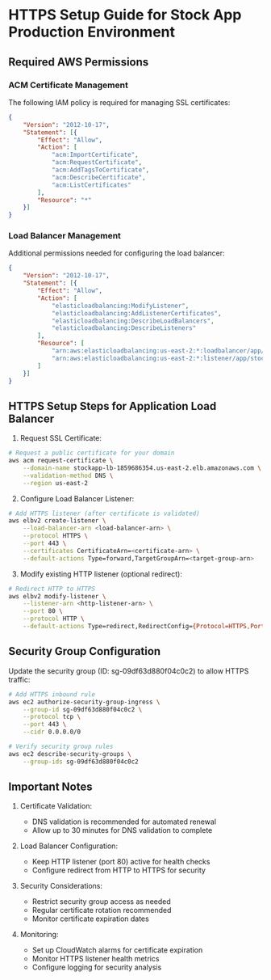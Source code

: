 # HTTPS Setup Guide for Stock App Production Environment

## Required AWS Permissions

### ACM Certificate Management
The following IAM policy is required for managing SSL certificates:
```json
{
    "Version": "2012-10-17",
    "Statement": [{
        "Effect": "Allow",
        "Action": [
            "acm:ImportCertificate",
            "acm:RequestCertificate",
            "acm:AddTagsToCertificate",
            "acm:DescribeCertificate",
            "acm:ListCertificates"
        ],
        "Resource": "*"
    }]
}
```

### Load Balancer Management
Additional permissions needed for configuring the load balancer:
```json
{
    "Version": "2012-10-17",
    "Statement": [{
        "Effect": "Allow",
        "Action": [
            "elasticloadbalancing:ModifyListener",
            "elasticloadbalancing:AddListenerCertificates",
            "elasticloadbalancing:DescribeLoadBalancers",
            "elasticloadbalancing:DescribeListeners"
        ],
        "Resource": [
            "arn:aws:elasticloadbalancing:us-east-2:*:loadbalancer/app/stockapp-lb/*",
            "arn:aws:elasticloadbalancing:us-east-2:*:listener/app/stockapp-lb/*"
        ]
    }]
}
```

## HTTPS Setup Steps for Application Load Balancer

1. Request SSL Certificate:
```bash
# Request a public certificate for your domain
aws acm request-certificate \
    --domain-name stockapp-lb-1859686354.us-east-2.elb.amazonaws.com \
    --validation-method DNS \
    --region us-east-2
```

2. Configure Load Balancer Listener:
```bash
# Add HTTPS listener (after certificate is validated)
aws elbv2 create-listener \
    --load-balancer-arn <load-balancer-arn> \
    --protocol HTTPS \
    --port 443 \
    --certificates CertificateArn=<certificate-arn> \
    --default-actions Type=forward,TargetGroupArn=<target-group-arn>
```

3. Modify existing HTTP listener (optional redirect):
```bash
# Redirect HTTP to HTTPS
aws elbv2 modify-listener \
    --listener-arn <http-listener-arn> \
    --port 80 \
    --protocol HTTP \
    --default-actions Type=redirect,RedirectConfig={Protocol=HTTPS,Port=443,StatusCode=HTTP_301}
```

## Security Group Configuration

Update the security group (ID: sg-09df63d880f04c0c2) to allow HTTPS traffic:

```bash
# Add HTTPS inbound rule
aws ec2 authorize-security-group-ingress \
    --group-id sg-09df63d880f04c0c2 \
    --protocol tcp \
    --port 443 \
    --cidr 0.0.0.0/0

# Verify security group rules
aws ec2 describe-security-groups \
    --group-ids sg-09df63d880f04c0c2
```

## Important Notes

1. Certificate Validation:
   - DNS validation is recommended for automated renewal
   - Allow up to 30 minutes for DNS validation to complete

2. Load Balancer Configuration:
   - Keep HTTP listener (port 80) active for health checks
   - Configure redirect from HTTP to HTTPS for security

3. Security Considerations:
   - Restrict security group access as needed
   - Regular certificate rotation recommended
   - Monitor certificate expiration dates

4. Monitoring:
   - Set up CloudWatch alarms for certificate expiration
   - Monitor HTTPS listener health metrics
   - Configure logging for security analysis
